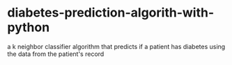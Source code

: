 # diabetes-prediction-algorith-with-python
a k neighbor classifier algorithm that predicts if a patient has diabetes using the data from the patient's record
